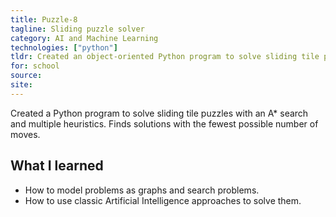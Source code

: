 ```yaml
---
title: Puzzle-8
tagline: Sliding puzzle solver
category: AI and Machine Learning
technologies: ["python"]
tldr: Created an object-oriented Python program to solve sliding tile puzzles with an A* search and multiple heuristics.
for: school
source:
site:
---
```

Created a Python program to solve sliding tile puzzles with an A* search and multiple heuristics. Finds solutions with the fewest possible number of moves.

## What I learned
- How to model problems as graphs and search problems.
- How to use classic Artificial Intelligence approaches to solve them.
